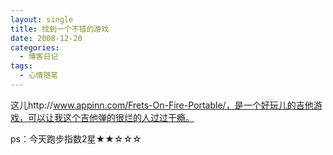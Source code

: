 ```yaml
---
layout: single
title: 找到一个不错的游戏
date: 2008-12-20
categories:
  - 博客日记
tags:
  - 心情随笔
---
```


这儿http&#58;//www.appinn.com/Frets-On-Fire-Portable/，是一个好玩儿的吉他游戏，可以让我这个吉他弹的很烂的人过过干瘾。

ps：今天跑步指数2星&#9733;&#9733;&#9734;&#9734;&#9734;
